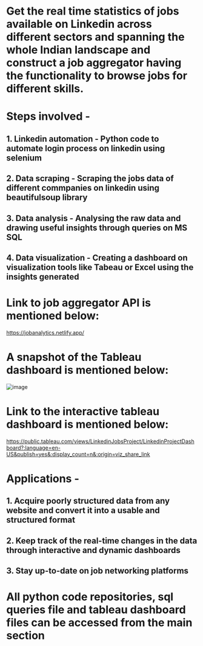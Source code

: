 # Get the real time statistics of jobs available on Linkedin across different sectors and spanning the whole Indian landscape and construct a job aggregator having the functionality to browse jobs for different skills.
# Steps involved - 
## 1. Linkedin automation - Python code to automate login process on linkedin using selenium
## 2. Data scraping -  Scraping the jobs data of different commpanies on linkedin using beautifulsoup library
## 3. Data analysis - Analysing the raw data and drawing useful insights through queries on MS SQL
## 4. Data visualization - Creating a dashboard on visualization tools like Tabeau or Excel using the insights generated 

# Link to job aggregator API is mentioned below:
https://jobanalytics.netlify.app/

# A snapshot of the Tableau dashboard is mentioned below:

![image](https://user-images.githubusercontent.com/123670627/216815830-729f809b-9e24-449c-bd11-7e8366700eba.png)

# Link to the interactive tableau dashboard is mentioned below:
https://public.tableau.com/views/LinkedinJobsProject/LinkedinProjectDashboard?:language=en-US&publish=yes&:display_count=n&:origin=viz_share_link

# Applications - 
## 1. Acquire poorly structured data from any website and convert it into a usable and structured format
## 2. Keep track of the real-time changes in the data through interactive and dynamic dashboards
## 3. Stay up-to-date on job networking platforms

# All python code repositories, sql queries file and tableau dashboard files can be accessed from the main section

